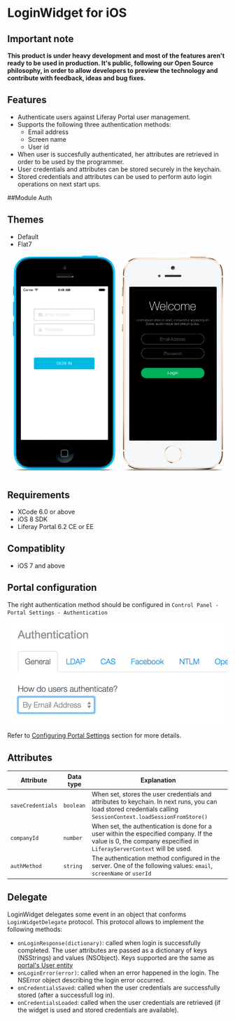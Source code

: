 # LoginWidget for iOS

## Important note
__This product is under heavy development and most of the features aren't ready to be used in production.
It's public, following our Open Source philosophy, in order to allow developers to preview the technology and contribute with feedback, ideas and bug fixes.__

## Features
- Authenticate users against Liferay Portal user management.
- Supports the following three authentication methods:
	- Email address
	- Screen name
	- User id
- When user is succesfully authenticated, her attributes are retrieved in order to be used by the programmer.
- User credentials and attributes can be stored securely in the keychain.
- Stored credentials and attributes can be used to perform auto login operations on next start ups.

##Module
Auth

## Themes
- Default
- Flat7

![Login widget using Default and Flat7 themes](Images/login.png "Login widget using Default and Flat7 themes")

## Requirements

- XCode 6.0 or above
- iOS 8 SDK
- Liferay Portal 6.2 CE or EE

## Compatiblity

- iOS 7 and above

## Portal configuration

The right authentication method should be configured in `Control Panel - Portal Settings - Authentication`

![Liferay portal authentication methods](Images/portal-auth.png "Liferay portal authentication methods")

Refer to [Configuring Portal Settings](https://www.liferay.com/documentation/liferay-portal/6.2/user-guide/-/ai/portal-settings-liferay-portal-6-2-user-guide-16-en) section for more details.

## Attributes

| Attribute | Data type | Explanation |
|-----------|-----------|-------------| 
|  `saveCredentials` | `boolean` | When set, stores the user credentials and attributes to keychain. In next runs, you can load stored credentials calling `SessionContext.loadSessionFromStore()` |
|  `companyId` | `number` | When set, the authentication is done for a user within the especified company. If the value is 0, the company especified in `LiferayServerContext` will be used. |
|  `authMethod` | `string` | The authentication method configured in the server. One of the following values: `email`, `screenName` or `userId` |


## Delegate

LoginWidget delegates some event in an object that conforms `LoginWidgetDelegate` protocol.
This protocol allows to implement the following methods:

- `onLoginResponse(dictionary)`: called when login is successfully completed. The user attributes are passed as a dictionary of keys (NSStrings) and values (NSObject). Keys supported are the same as [portal's User entity](https://github.com/liferay/liferay-portal/blob/6.2.x/portal-impl/src/com/liferay/portal/service.xml#L2227)
- `onLoginError(error)`: called when an error happened in the login. The NSError object describing the login error occurred.
- `onCredentialsSaved`: called when the user credentials are successfully stored (after a successfull log in).
- `onCredentialsLoaded`: called when the user credentials are retrieved (if the widget is used and stored credentials are available).



    
    

